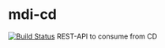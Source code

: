 # mdi-cd
[![Build Status](https://travis-ci.org/emafazillah/mdi-cd.svg?branch=master)](https://travis-ci.org/emafazillah/mdi-cd) 
REST-API to consume from CD 
